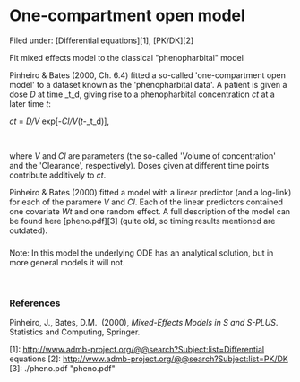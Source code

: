 #  One-compartment open model

Filed under:  [Differential equations][1], [PK/DK][2]

Fit mixed effects model to the classical "phenopharbital" model

Pinheiro & Bates (2000, Ch. 6.4) fitted a so-called 'one-compartment open model' to a dataset known as the 'phenopharbital data'. A patient is given a dose _D_ at time _t_d, giving rise to a phenopharbital concentration _ct_ at a later time _t_:

  

_ct_ = _D/V_ exp[-_Cl/V_(_t_-_t_d)],

 

where _V_ and _Cl_ are parameters (the so-called 'Volume of concentration' and the 'Clearance', respectively). Doses given at different time points contribute additively to _ct_.

  
Pinheiro & Bates (2000) fitted a model with a linear predictor (and a log-link) for each of the paramere _V_ and _Cl_. Each of the linear predictors contained one covariate _Wt_ and one random effect. A full description of the model can be found here [pheno.pdf][3] (quite old, so timing results mentioned are outdated).

###   

Note: In this model the underlying ODE has an analytical solution, but in more general models it will not.

 

### References

Pinheiro, J., Bates, D.M.  (2000), _Mixed-Effects Models in S and S-PLUS_. Statistics and Computing, Springer.

[1]: http://www.admb-project.org/@@search?Subject:list=Differential equations
[2]: http://www.admb-project.org/@@search?Subject:list=PK/DK
[3]: ./pheno.pdf "pheno.pdf"
